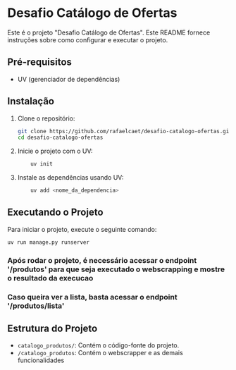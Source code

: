 # Desafio Catálogo de Ofertas

Este é o projeto "Desafio Catálogo de Ofertas". Este README fornece instruções sobre como configurar e executar o projeto.

## Pré-requisitos

- UV (gerenciador de dependências)

## Instalação

1. Clone o repositório:

    ```bash
    git clone https://github.com/rafaelcaet/desafio-catalogo-ofertas.git
    cd desafio-catalogo-ofertas
    ```

2. Inicie o projeto com o UV:

    ```bash
        uv init
    ```

3. Instale as dependências usando UV:

    ```bash
        uv add <nome_da_dependencia>
    ```

## Executando o Projeto

Para iniciar o projeto, execute o seguinte comando:

```bash
uv run manage.py runserver
```

### Após rodar o projeto, é necessário acessar o endpoint '/produtos' para que seja executado o webscrapping e mostre o resultado da execucao

### Caso queira ver a lista, basta acessar o endpoint '/produtos/lista'

## Estrutura do Projeto

- `catalogo_produtos/`: Contém o código-fonte do projeto.
- `/catalogo_produtos`: Contém o webscrapper e as demais funcionalidades
